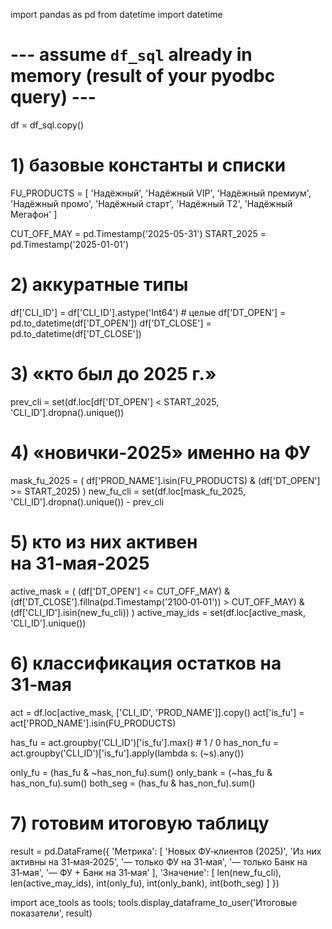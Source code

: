 import pandas as pd
from datetime import datetime

# --- assume `df_sql` already in memory (result of your pyodbc query) ---
df = df_sql.copy()

# 1) базовые константы и списки
FU_PRODUCTS = [
    'Надёжный', 'Надёжный VIP', 'Надёжный премиум',
    'Надёжный промо', 'Надёжный старт',
    'Надёжный Т2', 'Надёжный Мегафон'
]

CUT_OFF_MAY = pd.Timestamp('2025-05-31')
START_2025   = pd.Timestamp('2025-01-01')

# 2) аккуратные типы
df['CLI_ID']   = df['CLI_ID'].astype('Int64')          # целые
df['DT_OPEN']  = pd.to_datetime(df['DT_OPEN'])
df['DT_CLOSE'] = pd.to_datetime(df['DT_CLOSE'])

# 3) «кто был до 2025 г.»
prev_cli = set(df.loc[df['DT_OPEN'] < START_2025, 'CLI_ID'].dropna().unique())

# 4) «новички‑2025» именно на ФУ
mask_fu_2025 = (
    df['PROD_NAME'].isin(FU_PRODUCTS) &
    (df['DT_OPEN'] >= START_2025)
)
new_fu_cli = set(df.loc[mask_fu_2025, 'CLI_ID'].dropna().unique()) - prev_cli

# 5) кто из них активен на 31‑мая‑2025
active_mask = (
    (df['DT_OPEN'] <= CUT_OFF_MAY) &
    (df['DT_CLOSE'].fillna(pd.Timestamp('2100‑01‑01')) > CUT_OFF_MAY) &
    (df['CLI_ID'].isin(new_fu_cli))
)
active_may_ids = set(df.loc[active_mask, 'CLI_ID'].unique())

# 6) классификация остатков на 31‑мая
act = df.loc[active_mask, ['CLI_ID', 'PROD_NAME']].copy()
act['is_fu'] = act['PROD_NAME'].isin(FU_PRODUCTS)

has_fu     = act.groupby('CLI_ID')['is_fu'].max()         # 1 / 0
has_non_fu = act.groupby('CLI_ID')['is_fu'].apply(lambda s: (~s).any())

only_fu     = (has_fu & ~has_non_fu).sum()
only_bank   = (~has_fu & has_non_fu).sum()
both_seg    = (has_fu & has_non_fu).sum()

# 7) готовим итоговую таблицу
result = pd.DataFrame({
    'Метрика': [
        'Новых ФУ‑клиентов (2025)', 
        'Из них активны на 31‑мая‑2025',
        '— только ФУ на 31‑мая',
        '— только Банк на 31‑мая',
        '— ФУ + Банк на 31‑мая'
    ],
    'Значение': [
        len(new_fu_cli),
        len(active_may_ids),
        int(only_fu),
        int(only_bank),
        int(both_seg)
    ]
})

import ace_tools as tools; tools.display_dataframe_to_user('Итоговые показатели', result)

